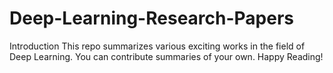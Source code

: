 # Deep-Learning-Research-Papers

Introduction
     This repo summarizes various exciting works in the field of Deep Learning. You  can contribute summaries of your own. Happy Reading!
